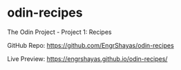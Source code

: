 # odin-recipes
The Odin Project - Project 1: Recipes

GitHub Repo: https://github.com/EngrShayas/odin-recipes

Live Preview: https://engrshayas.github.io/odin-recipes/

